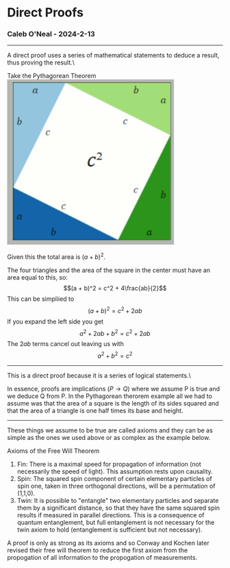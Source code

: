 # Direct Proofs
### Caleb O'Neal - 2024-2-13
---

A direct proof uses a series of mathematical statements to deduce a result, thus proving the result.\

Take the Pythagorean Theorem\
![](../resources/pythagorean.png)

Given this the total area is $(a + b)^2$.

The four triangles and the area of the square in the center must have an area equal to this, so:
$$(a + b)^2 = c^2 + 4\frac{ab}{2}$$
This can be simpliied to
$$(a+b)^2=c^2 + 2ab$$
If you expand the left side you get
$$a^2+2ab+b^2=c^2+2ab$$
The $2ab$ terms cancel out leaving us with
$$a^2+b^2=c^2$$

---

This is a direct proof because it is a series of logical statements.\

In essence, proofs are implications ($P \to Q$) where we assume P is true and we deduce Q from P. In the Pythagorean therorem example all we had to assume was that the area of a square is the length of its sides squared and that the area of a triangle is one half times its base and height.

--- 

These things we assume to be true are called axioms and they can be as simple as the ones we used above or as complex as the example below.

Axioms of the Free Will Theorem
1. Fin: There is a maximal speed for propagation of information (not necessarily the speed of light). This assumption rests upon causality.
2. Spin: The squared spin component of certain elementary particles of spin one, taken in three orthogonal directions, will be a permutation of (1,1,0).
3. Twin: It is possible to "entangle" two elementary particles and separate them by a significant distance, so that they have the same squared spin results if measured in parallel directions. This is a consequence of quantum entanglement, but full entanglement is not necessary for the twin axiom to hold (entanglement is sufficient but not necessary).

A proof is only as strong as its axioms and so Conway and Kochen later revised their free will theorem to reduce the first axiom from the propogation of all information to the propogation of measurements.

